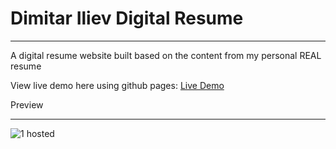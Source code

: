 # Dimitar Iliev Digital Resume

___

A digital resume website built based on the content from my personal REAL resume

View live demo here using github pages: [Live Demo](https://dimitar-iliev7.github.io/Digital-Resume/)

Preview
___

![1](https://user-images.githubusercontent.com/117073615/236625453-22ac7c01-e90a-444a-9b7d-7c6fcb1e23ea.png)
hosted
